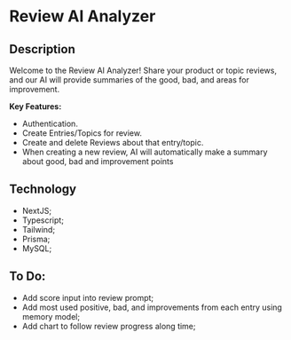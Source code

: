# Review AI Analyzer

## Description

Welcome to the Review AI Analyzer! Share your product or topic reviews, and our AI will provide summaries of the good, bad, and areas for improvement.

**Key Features:**

- Authentication.
- Create Entries/Topics for review.
- Create and delete Reviews about that entry/topic.
- When creating a new review, AI will automatically make a summary about good, bad and improvement points

## Technology

- NextJS;
- Typescript;
- Tailwind;
- Prisma;
- MySQL;

## To Do:
- Add score input into review prompt;
- Add most used positive, bad, and improvements from each entry using memory model;
- Add chart to follow review progress along time;
